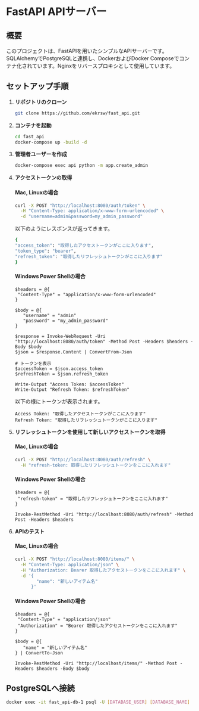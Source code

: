 # FastAPI APIサーバー

## 概要

このプロジェクトは、FastAPIを用いたシンプルなAPIサーバーです。SQLAlchemyでPostgreSQLと連携し、DockerおよびDocker Composeでコンテナ化されています。Nginxをリバースプロキシとして使用しています。

## セットアップ手順

1. **リポジトリのクローン**
   ```bash
   git clone https://github.com/ekrsw/fast_api.git
2. **コンテナを起動**
   ```bash
   cd fast_api
   docker-compose up -build -d
3. **管理者ユーザーを作成**
   ```bash
   docker-compose exec api python -m app.create_admin
4. **アクセストークンの取得**
   
   #### Mac, Linuxの場合
   ```bash
   curl -X POST "http://localhost:8080/auth/token" \
     -H "Content-Type: application/x-www-form-urlencoded" \
     -d "username=admin&password=my_admin_password"
   ```
   以下のようにレスポンスが返ってきます。
   ```bash
   {
   "access_token": "取得したアクセストークンがここに入ります",
   "token_type": "bearer",
   "refresh_token": "取得したリフレッシュトークンがここに入ります"
   }
   ```
   #### Windows Power Shellの場合
   ```Power Shell
   $headers = @{
    "Content-Type" = "application/x-www-form-urlencoded"
   }

   $body = @{
      "username" = "admin"
      "password" = "my_admin_password"
   }

   $response = Invoke-WebRequest -Uri "http://localhost:8080/auth/token" -Method Post -Headers $headers -Body $body
   $json = $response.Content | ConvertFrom-Json

   # トークンを表示
   $accessToken = $json.access_token
   $refreshToken = $json.refresh_token

   Write-Output "Access Token: $accessToken"
   Write-Output "Refresh Token: $refreshToken"
   ```
   以下の様にトークンが表示されます。
   ```
   Access Token: "取得したアクセストークンがここに入ります"
   Refresh Token: "取得したリフレッシュトークンがここに入ります"
   ```

5. **リフレッシュトークンを使用して新しいアクセストークンを取得**

   #### Mac, Linuxの場合
   ```bash
   curl -X POST "http://localhost:8080/auth/refresh" \
     -H "refresh-token: 取得したリフレッシュトークンをここに入れます"
   ```
   #### Windows Power Shellの場合
   ```Power Shell
   $headers = @{
    "refresh-token" = "取得したリフレッシュトークンをここに入れます"
   }

   Invoke-RestMethod -Uri "http://localhost:8080/auth/refresh" -Method Post -Headers $headers
   ```
6. **APIのテスト**
   
   #### Mac, Linuxの場合
   ```bash
   curl -X POST "http://localhost:8080/items/" \
     -H "Content-Type: application/json" \
     -H "Authorization: Bearer 取得したアクセストークンをここに入れます" \
     -d '{
           "name": "新しいアイテム名"
         }'
   ```
   #### Windows Power Shellの場合
   ```Power Shell
   $headers = @{
    "Content-Type" = "application/json"
    "Authorization" = "Bearer 取得したアクセストークンをここに入れます"
   }

   $body = @{
      "name" = "新しいアイテム名"
   } | ConvertTo-Json

   Invoke-RestMethod -Uri "http://localhost/items/" -Method Post -Headers $headers -Body $body
   ```
## PostgreSQLへ接続
   ```bash
   docker exec -it fast_api-db-1 psql -U [DATABASE_USER] [DATABASE_NAME]
   ```